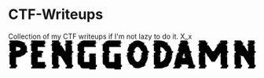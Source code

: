 # CTF-Writeups
Collection of my CTF writeups if I'm not lazy to do it. X_x
![Pengg0damn Logo](/Pengg0damn.png)
